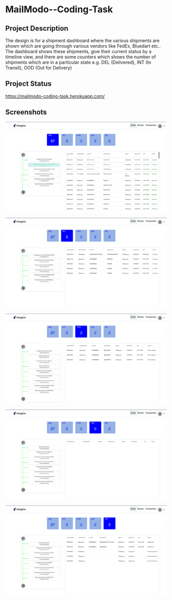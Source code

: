 # MailModo--Coding-Task

## Project Description

The design is for a shipment dashboard where the various shipments are shown which are going through various vendors like FedEx, Bluedart etc.. The dashboard shows these shipments, give their current status by a timeline view, and there are some counters which shows the number of shipments which are in a particular state e.g. DEL (Delivered), INT (In Transit), OOD (Out for Delivery)

## Project Status

https://mailmodo-coding-task.herokuapp.com/

## Screenshots

<p align="center">
  <img src="screenshots/1.png">
</p>

<p align="center">
  <img src="screenshots/2.png">
</p>

<p align="center">
  <img src="screenshots/3.png">
</p>

<p align="center">
  <img src="screenshots/4.png">
</p>

<p align="center">
  <img src="screenshots/5.png">
</p>